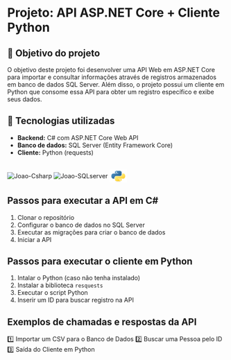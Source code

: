 # Projeto: API ASP.NET Core + Cliente Python

## :dart: Objetivo do projeto
O objetivo deste projeto foi desenvolver uma API Web em ASP.NET Core para importar e consultar informações através de registros armazenados em banco de dados SQL Server. Além disso, o projeto possui um cliente em Python que consome essa API para obter um registro específico e exibe seus dados.

## :hammer: Tecnologias utilizadas
- **Backend:** C# com ASP.NET Core Web API
- **Banco de dados:** SQL Server (Entity Framework Core)
- **Cliente:** Python (requests)

<div style="display: inline-block"><br>
  <img align="center" alt="Joao-Csharp" height="30" width="40" src="https://cdn.jsdelivr.net/gh/devicons/devicon@latest/icons/csharp/csharp-original.svg" />
  <img align="center" alt="Joao-SQLserver" height="30" width="40" src="https://cdn.jsdelivr.net/gh/devicons/devicon@latest/icons/microsoftsqlserver/microsoftsqlserver-original.svg" />
  <img align="center" alt="Joao-Python" height="30" width="40" src="https://raw.githubusercontent.com/devicons/devicon/master/icons/python/python-original.svg" />
</div>

## Passos para executar a API em C# 
1. Clonar o repositório
2. Configurar o banco de dados no SQL Server
3. Executar as migrações para criar o banco de dados
4. Iniciar a API

## Passos para executar o cliente em Python
1. Intalar o Python (caso não tenha instalado)
2. Instalar a biblioteca `resquests`
3. Executar o script Python
4. Inserir um ID para buscar registro na API

## Exemplos de chamadas e respostas da API
:one: Importar um CSV para o Banco de Dados
:two: Buscar uma Pessoa pelo ID
:three: Saída do Cliente em Python
